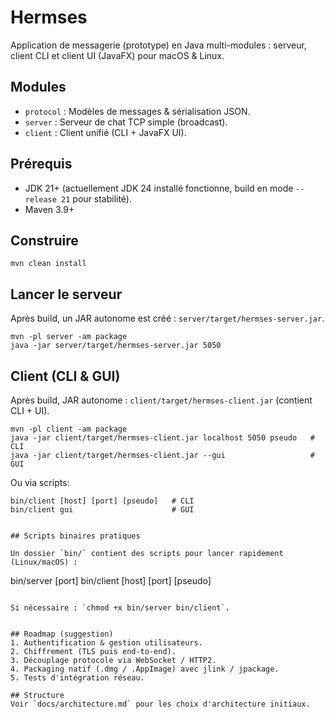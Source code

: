 # Hermses

Application de messagerie (prototype) en Java multi-modules : serveur, client CLI et client UI (JavaFX) pour macOS & Linux.

## Modules

- `protocol` : Modèles de messages & sérialisation JSON.
- `server` : Serveur de chat TCP simple (broadcast).
- `client` : Client unifié (CLI + JavaFX UI).

## Prérequis

- JDK 21+ (actuellement JDK 24 installé fonctionne, build en mode `--release 21` pour stabilité).
- Maven 3.9+

## Construire

```
mvn clean install
```

## Lancer le serveur
Après build, un JAR autonome est créé : `server/target/hermses-server.jar`.
```
mvn -pl server -am package
java -jar server/target/hermses-server.jar 5050
```

## Client (CLI & GUI)
Après build, JAR autonome : `client/target/hermses-client.jar` (contient CLI + UI).
```
mvn -pl client -am package
java -jar client/target/hermses-client.jar localhost 5050 pseudo   # CLI
java -jar client/target/hermses-client.jar --gui                   # GUI
```
Ou via scripts:
```
bin/client [host] [port] [pseudo]   # CLI
bin/client gui                      # GUI
```
```

## Scripts binaires pratiques

Un dossier `bin/` contient des scripts pour lancer rapidement (Linux/macOS) :

```
bin/server [port]
bin/client [host] [port] [pseudo]
```

Si nécessaire : `chmod +x bin/server bin/client`.


## Roadmap (suggestion)
1. Authentification & gestion utilisateurs.
2. Chiffrement (TLS puis end-to-end).
3. Découplage protocole via WebSocket / HTTP2.
4. Packaging natif (.dmg / .AppImage) avec jlink / jpackage.
5. Tests d'intégration réseau.

## Structure
Voir `docs/architecture.md` pour les choix d'architecture initiaux.
